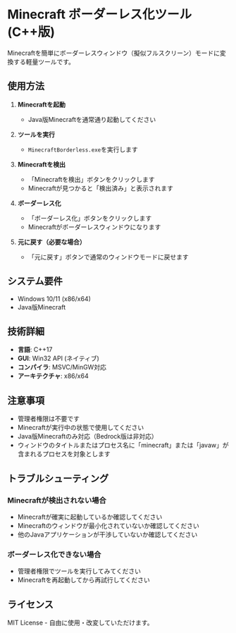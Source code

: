 # Minecraft ボーダーレス化ツール (C++版)

Minecraftを簡単にボーダーレスウィンドウ（擬似フルスクリーン）モードに変換する軽量ツールです。

## 使用方法

1. **Minecraftを起動**
   - Java版Minecraftを通常通り起動してください

2. **ツールを実行**
   - `MinecraftBorderless.exe`を実行します

3. **Minecraftを検出**
   - 「Minecraftを検出」ボタンをクリックします
   - Minecraftが見つかると「検出済み」と表示されます

4. **ボーダーレス化**
   - 「ボーダーレス化」ボタンをクリックします
   - Minecraftがボーダーレスウィンドウになります

5. **元に戻す（必要な場合）**
   - 「元に戻す」ボタンで通常のウィンドウモードに戻せます

## システム要件

- Windows 10/11 (x86/x64)
- Java版Minecraft

## 技術詳細

- **言語**: C++17
- **GUI**: Win32 API (ネイティブ)
- **コンパイラ**: MSVC/MinGW対応
- **アーキテクチャ**: x86/x64

## 注意事項

- 管理者権限は不要です
- Minecraftが実行中の状態で使用してください
- Java版Minecraftのみ対応（Bedrock版は非対応）
- ウィンドウのタイトルまたはプロセス名に「minecraft」または「javaw」が含まれるプロセスを対象とします

## トラブルシューティング

### Minecraftが検出されない場合
- Minecraftが確実に起動しているか確認してください
- Minecraftのウィンドウが最小化されていないか確認してください
- 他のJavaアプリケーションが干渉していないか確認してください

### ボーダーレス化できない場合
- 管理者権限でツールを実行してみてください
- Minecraftを再起動してから再試行してください

## ライセンス

MIT License - 自由に使用・改変していただけます。 